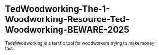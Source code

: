 # TedWoodworking-The-1-Woodworking-Resource-Ted-Woodworking-BEWARE-2025
TedsWoodworking is a terrific tool for woodworkers trying to make money fast.
